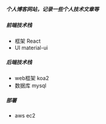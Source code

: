 ##### 个人博客网站，记录一些个人技术文章等
##### 前端技术栈
* 框架 React
* UI material-ui
##### 后端技术栈
* web框架 koa2
* 数据库 mysql
##### 部署
* aws ec2
